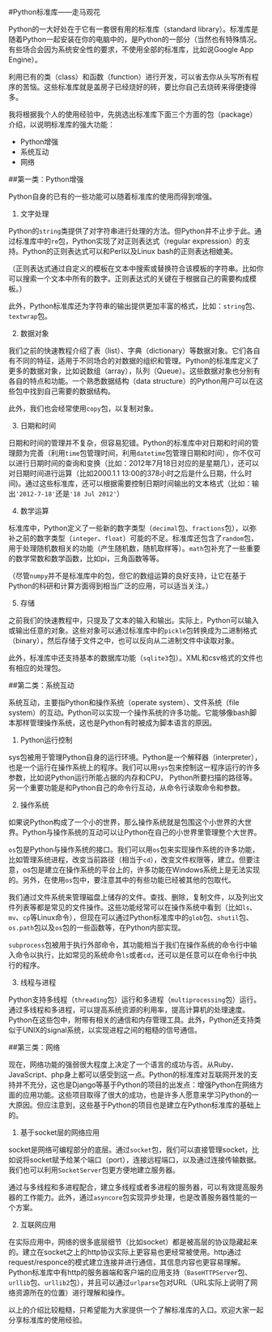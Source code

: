 #Python标准库——走马观花

Python的一大好处在于它有一套很有用的标准库（standard library）。标准库是随着Python一起安装在你的电脑中的，是Python的一部分（当然也有特殊情况。有些场合会因为系统安全性的要求，不使用全部的标准库，比如说Google App Engine）。

利用已有的类（class）和函数（function）进行开发，可以省去你从头写所有程序的苦恼。这些标准库就是盖房子已经烧好的砖，要比你自己去烧砖来得便捷得多。

我将根据我个人的使用经验中，先挑选出标准库下面三个方面的包（package）介绍，以说明标准库的强大功能：

- Python增强
- 系统互动
- 网络

##第一类：Python增强

Python自身的已有的一些功能可以随着标准库的使用而得到增强。

1) 文字处理

Python的`string`类提供了对字符串进行处理的方法。但Python并不止步于此。通过标准库中的`re`包，Python实现了对正则表达式（regular expression）的支持。Python的正则表达式可以和Perl以及Linux bash的正则表达相媲美。

（正则表达式通过自定义的模板在文本中搜索或替换符合该模板的字符串。比如你可以搜索一个文本中所有的数字。正则表达式的关键在于根据自己的需要构成模板。）

此外，Python标准库还为字符串的输出提供更加丰富的格式，比如：`string`包、`textwrap`包。

2) 数据对象

我们之前的快速教程介绍了表（list）、字典（dictionary）等数据对象。它们各自有不同的特征，适用于不同场合的对数据的组织和管理。Python的标准库定义了更多的数据对象，比如说数组（array），队列（Queue）。这些数据对象也分别有各自的特点和功能。一个熟悉数据结构（data structure）的Python用户可以在这些包中找到自己需要的数据结构。

此外，我们也会经常使用`copy`包，以复制对象。

3) 日期和时间

日期和时间的管理并不复杂，但容易犯错。Python的标准库中对日期和时间的管理颇为完善（利用`time`包管理时间，利用`datetime`包管理日期和时间），你不仅可以进行日期时间的查询和变换（比如：2012年7月18日对应的是星期几），还可以对日期时间进行运算（比如2000.1.1 13:00的378小时之后是什么日期，什么时间)。通过这些标准库，还可以根据需要控制日期时间输出的文本格式（比如：输出`'2012-7-18'`还是`'18 Jul 2012'`）

4) 数学运算

标准库中，Python定义了一些新的数字类型（`decimal`包、`fractions`包），以弥补之前的数字类型（`integer`、`float`）可能的不足。标准库还包含了`random`包，用于处理随机数相关的功能（产生随机数，随机取样等）。`math`包补充了一些重要的数学常数和数学函数，比如pi，三角函数等等。

（尽管`numpy`并不是标准库中的包，但它的数组运算的良好支持，让它在基于Python的科研和计算方面得到相当广泛的应用，可以适当关注。）

5) 存储

之前我们的快速教程中，只提及了文本的输入和输出。实际上，Python可以输入或输出任意的对象。这些对象可以通过标准库中的`pickle`包转换成为二进制格式（binary），然后存储于文件之中，也可以反向从二进制文件中读取对象。

此外，标准库中还支持基本的数据库功能（`sqlite3`包）。XML和csv格式的文件也有相应的处理包。

##第二类：系统互动

系统互动，主要指Python和操作系统（operate system）、文件系统（file system）的互动。Python可以实现一个操作系统的许多功能。它能够像bash脚本那样管理操作系统，这也是Python有时被成为脚本语言的原因。

1) Python运行控制

sys包被用于管理Python自身的运行环境。Python是一个解释器（interpreter），也是一个运行在操作系统上的程序。我们可以用`sys`包来控制这一程序运行的许多参数，比如说Python运行所能占据的内存和CPU， Python所要扫描的路径等。另一个重要功能是和Python自己的命令行互动，从命令行读取命令和参数。

2) 操作系统

如果说Python构成了一个小的世界，那么操作系统就是包围这个小世界的大世界。Python与操作系统的互动可以让Python在自己的小世界里管理整个大世界。

`os`包是Python与操作系统的接口。我们可以用`os`包来实现操作系统的许多功能，比如管理系统进程，改变当前路径（相当于`cd`），改变文件权限等，建立。但要注意，os包是建立在操作系统的平台上的，许多功能在Windows系统上是无法实现的。另外，在使用`os`包中，要注意其中的有些功能已经被其他的包取代。

我们通过文件系统来管理磁盘上储存的文件。查找、删除，复制文件，以及列出文件列表等都是常见的文件操作。这些功能经常可以在操作系统中看到（比如`ls`、`mv`、`cp`等Linux命令），但现在可以通过Python标准库中的`glob`包、`shutil`包、`os.path`包以及`os`包的一些函数等，在Python内部实现。

`subprocess`包被用于执行外部命令，其功能相当于我们在操作系统的命令行中输入命令以执行，比如常见的系统命令`ls`或者`cd`，还可以是任意可以在命令行中执行的程序。

3) 线程与进程

Python支持多线程（`threading`包）运行和多进程（`multiprocessing`包）运行。通过多线程和多进程，可以提高系统资源的利用率，提高计算机的处理速度。Python在这些包中，附带有相关的通信和内存管理工具。此外，Python还支持类似于UNIX的signal系统，以实现进程之间的粗糙的信号通信。

##第三类：网络

现在，网络功能的强弱很大程度上决定了一个语言的成功与否。从Ruby、JavaScript、php身上都可以感受到这一点。Python的标准库对互联网开发的支持并不充分，这也是Django等基于Python的项目的出发点：增强Python在网络方面的应用功能。这些项目取得了很大的成功，也是许多人愿意来学习Python的一大原因。但应注意到，这些基于Python的项目也是建立在Python标准库的基础上的。

1) 基于socket层的网络应用

socket是网络可编程部分的底层。通过`socket`包，我们可以直接管理socket，比如说将socket赋予给某个端口（port），连接远程端口，以及通过连接传输数据。我们也可以利用`SocketServer`包更方便地建立服务器。

通过与多线程和多进程配合，建立多线程或者多进程的服务器，可以有效提高服务器的工作能力。此外，通过`asyncore`包实现异步处理，也是改善服务器性能的一个方案。

2) 互联网应用

在实际应用中，网络的很多底层细节（比如socket）都是被高层的协议隐藏起来的。建立在socket之上的http协议实际上更容易也更经常被使用。http通过request/responce的模式建立连接并进行通信，其信息内容也更容易理解。Python标准库中有http的服务器端和客户端的应用支持（`BaseHTTPServer`包、`urllib`包、`urllib2`包），并且可以通过`urlparse`包对URL（URL实际上说明了网络资源所在的位置）进行理解和操作。

以上的介绍比较粗糙，只希望能为大家提供一个了解标准库的入口。欢迎大家一起分享标准库的使用经验。